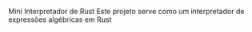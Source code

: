 Mini Interpretador de Rust
Este projeto serve como um interpretador de expressões algébricas em Rust

